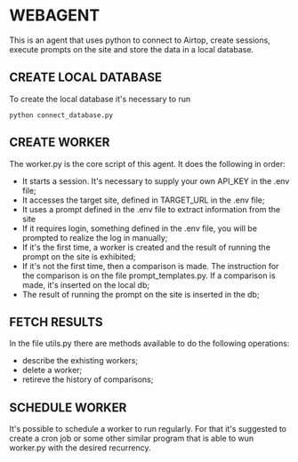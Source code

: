 # WEBAGENT

This is an agent that uses python to connect to Airtop, create sessions, execute prompts on the site and store the data in a local database.

## CREATE LOCAL DATABASE

To create the local database it's necessary to run

`python connect_database.py`

## CREATE WORKER

The worker.py is the core script of this agent.
It does the following in order:
- It starts a session. It's necessary to supply your own API_KEY in the .env file;
- It accesses the target site, defined in TARGET_URL in the .env file;
- It uses a prompt defined in the .env file to extract information from the site
- If it requires login, something defined in the .env file, you will be prompted to realize the log in manually;
- If it's the first time, a worker is created and the result of running the prompt on the site is exhibited;
- If it's not the first time, then a comparison is made. The instruction for the comparison is on the file prompt_templates.py. If a comparison is made, it's inserted on the local db;
- The result of running the prompt on the site is inserted in the db;

## FETCH RESULTS

In the file utils.py there are methods available to do the following operations:

- describe the exhisting workers;
- delete a worker;
- retireve the history of comparisons;

## SCHEDULE WORKER

It's possible to schedule a worker to run regularly. For that it's suggested to create a cron job or some other similar program that is able to wun worker.py with the desired recurrency.